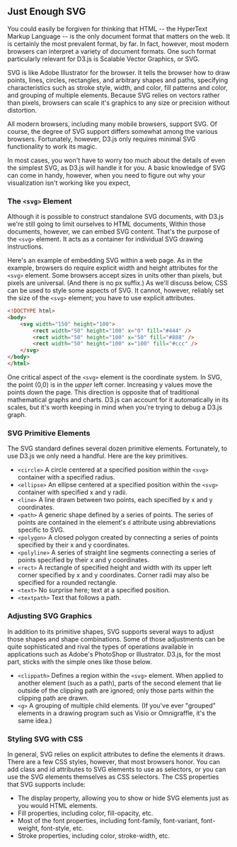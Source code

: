 ## Just Enough SVG

You could easily be forgiven for thinking that HTML -- the HyperText Markup Language -- is the only document format that matters on the web. It is certainly the most prevalent format, by far. In fact, however, most modern browsers can interpret a variety of document formats. One such format particularly relevant for D3.js is Scalable Vector Graphics, or SVG.

SVG is like Adobe Illustrator for the browser. It tells the browser how to draw points, lines, circles, rectangles, and arbitrary shapes and paths, specifying characteristics such as stroke style, width, and color, fill patterns and color, and grouping of multiple elements. Because SVG relies on vectors rather than pixels, browsers can scale it's graphics to any size or precision without distortion.

All modern browsers, including many mobile browsers, support SVG. Of course, the degree of SVG support differs somewhat among the various browsers. Fortunately, however, D3.js only requires minimal SVG functionality to work its magic.

In most cases, you won't have to worry too much about the details of even the simplest SVG, as D3.js will handle it for you. A basic knowledge of SVG can come in handy, however, when you need to figure out why your visualization isn't working like you expect,

### The `<svg>` Element

Although it is possible to construct standalone SVG documents, with D3.js we're still going to limit ourselves to HTML documents, Within those documents, however, we can embed SVG content. That's the purpose of the `<svg>` element. It acts as a container for individual SVG drawing instructions.

Here's an example of embedding SVG within a web page. As in the example, browsers do require explicit width and height attributes for the `<svg>` element. Some browsers accept sizes in units other than pixels, but pixels are universal. (And there is no px suffix.) As we'll discuss below, CSS can be used to style some aspects of SVG. It cannot, however, reliably set the size of the `<svg>` element; you have to use explicit attributes.

```html
<!DOCTYPE html>
<body> 
    <svg width="150" height="100">
        <rect width="50" height="100" x="0" fill="#444" />
        <rect width="50" height="100" x="50" fill="#888" />
        <rect width="50" height="100" x="100" fill="#ccc" />
    </svg>
</body>
</html>
```

One critical aspect of the `<svg>` element is the coordinate system. In SVG, the point (0,0) is in the _upper_ left corner. Increasing y values move the points down the page. This direction is opposite that of traditional mathematical graphs and charts. D3.js can account for it automatically in its scales, but it's worth keeping in mind when you're trying to debug a D3.js graph.

### SVG Primitive Elements

The SVG standard defines several dozen primitive elements. Fortunately, to use D3.js we only need a handful. Here are the key primitives.

* `<circle>` A circle centered at a specified position within the `<svg>` container with a specified radius.
* `<ellipse>` An ellipse centered at a specified position within the `<svg>` container with specified x and y radii.
* `<line>` A line drawn between two points, each specified by x and y coordinates.
* `<path>` A generic shape defined by a series of points. The series of points are contained in the element's `d` attribute using abbreviations specific to SVG.
* `<polygon>` A closed polygon created by connecting a series of points specified by their x and y coordinates.
* `<polyline>` A series of straight line segments connecting a series of points specified by their x and y coordinates.
* `<rect>` A rectangle of specified height and width with its upper left corner specified by x and y coordinates. Corner radii may also be specified for a rounded rectangle.
* `<text>` No surprise here; text at a specified position.
* `<textpath>` Text that follows a path.

### Adjusting SVG Graphics

In addition to its primitive shapes, SVG supports several ways to adjust those shapes and shape combinations. Some of those adjustments can be quite sophisticated and rival the types of operations available in applications such as Adobe's PhotoShop or Illustrator. D3.js, for the most part, sticks with the simple ones like those below.

* `<clippath>` Defines a region within the `<svg>` element. When applied to another element (such as a path), parts of the second element that lie outside of the clipping path are ignored; only those parts within the clipping path are drawn.
* `<g>` A grouping of multiple child elements. (If you've ever "grouped" elements in a drawing program such as Visio or Omnigraffle, it's the same idea.)

### Styling SVG with CSS

In general, SVG relies on explicit attributes to define the elements it draws. There are a few CSS styles, however, that most browsers honor. You can add class and id attributes to SVG elements to use as selectors, or you can use the SVG elements themselves as CSS selectors. The CSS properties that SVG supports include:

* The display property, allowing you to show or hide SVG elements just as you would HTML elements.
* Fill properties, including color, fill-opacity, etc.
* Most of the font properties, including font-family, font-variant, font-weight, font-style, etc.
* Stroke properties, including color, stroke-width, etc.

